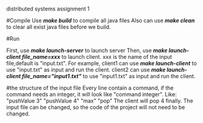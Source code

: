 distributed systems assignment 1


#Compile
Use ***make build*** to compile all java files
Also can use ***make clean*** to clear all exist java files before we build.

#Run

First, use ***make launch-server*** to launch server
Then, use ***make launch-client file_name=xxx*** to launch client. xxx is the name of the input file,default is "input.txt".
For example, 
client1 can use ***make launch-client*** to use "input.txt" as input and run the client.
client2 can use ***make launch-client file_name="input1.txt"*** to use "input1.txt" as input and run the client.

#the structure of the input file
Every line contain a command, if the command needs an integer, it will look like "command integer".
Like: 
"pushValue 3"
"pushValue 4"
"max" 
"pop"
The client will pop 4 finally.
The input file can be changed, so the code of the project will not need to be changed.

